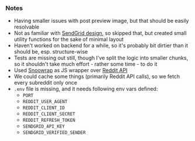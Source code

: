 ### Notes
- Having smaller issues with post preview image, but that should be easily resolvable
- Not as familiar with [SendGrid design](https://sendgrid.com/solutions/email-marketing/email-design/), so skipped that, but created small utility functions for the sake of minimal layout
- Haven't worked on backend for a while, so it's probably bit dirtier than it should be, esp. structure-wise
- Tests are missing out still, though I've split the logic into smaller chunks, so it shouldn't take much effort - rather some time - to do it
- Used [Snoowrap](https://github.com/not-an-aardvark/snoowrap) as JS wrapper over [Reddit API](https://www.reddit.com/prefs/apps/)
- We could cache some things (primarily Reddit API calls), so we fetch every subreddit only once
- `.env` file is missing, and it needs following env vars defined:
  - `PORT`
  - `REDDIT_USER_AGENT`
  - `REDDIT_CLIENT_ID`
  - `REDDIT_CLIENT_SECRET`
  - `REDDIT_REFRESH_TOKEN`
  - `SENDGRID_API_KEY`
  - `SENDGRID_VERIFIED_SENDER`